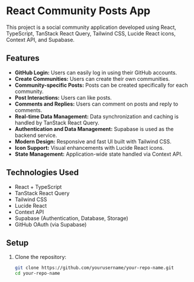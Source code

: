# React Community Posts App

This project is a social community application developed using React, TypeScript, TanStack React Query, Tailwind CSS, Lucide React icons, Context API, and Supabase.

## Features

- **GitHub Login:** Users can easily log in using their GitHub accounts.
- **Create Communities:** Users can create their own communities.
- **Community-specific Posts:** Posts can be created specifically for each community.
- **Post Interactions:** Users can like posts.
- **Comments and Replies:** Users can comment on posts and reply to comments.
- **Real-time Data Management:** Data synchronization and caching is handled by TanStack React Query.
- **Authentication and Data Management:** Supabase is used as the backend service.
- **Modern Design:** Responsive and fast UI built with Tailwind CSS.
- **Icon Support:** Visual enhancements with Lucide React icons.
- **State Management:** Application-wide state handled via Context API.

## Technologies Used

- React + TypeScript
- TanStack React Query
- Tailwind CSS
- Lucide React
- Context API
- Supabase (Authentication, Database, Storage)
- GitHub OAuth (via Supabase)

## Setup

1. Clone the repository:

   ```bash
   git clone https://github.com/yourusername/your-repo-name.git
   cd your-repo-name
